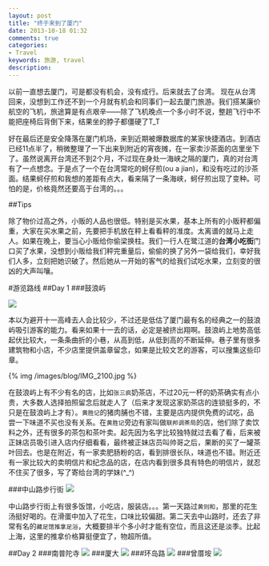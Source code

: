 ```yaml
---
layout: post
title: "终于来到了厦门"
date: 2013-10-18 01:32
comments: true
categories: 
- Travel
keywords: 旅游, travel 
description: 
---
```

以前一直想去厦门，可是都没有机会，没有成行。后来就去了台湾。
现在从台湾回来，没想到工作还不到一个月就有机会和同事们一起去厦门旅游。我们搭某廉价航空的飞机，旅途算是有点艰辛——除了飞机晚点一个多小时不说，整趟飞行中不能把座椅后背倒下来，结果坐的脖子都僵硬了T_T

好在最后还是安全降落在厦门机场，来到近期被爆数据库的某家快捷酒店。到酒店已经11点半了，稍微整理了一下出来到附近的宵夜摊，在一家卖沙茶面的店里坐下了。虽然说离开台湾还不到2个月，不过现在身处一海峡之隔的厦门，真的对台湾有了一点想念。于是点了一个在台湾常吃的蚵仔煎(ou a jian)，和没有吃过的沙茶面。结果蚵仔煎和我想的差距有点大，看来隔了一条海峡，蚵仔煎出现了变种。可怕的是，价格竟然还要高于台湾的。。。

##Tips

除了物价过高之外，小贩的人品也很低。特别是买水果，基本上所有的小贩秤都偏重，大家在买水果之前，先要把手机放在秤上看看秤的准度。太离谱的就马上走人。如果在晚上，要当心小贩给你偷梁换柱。我们一行人在鹭江道的<b>台湾小吃街</b>门口买了水果，没想到小贩给我们秤完重量后，偷偷的换了另外一袋给我们，幸好我们人多，立刻把她识破了。然后她从一开始的客气的给我们试吃水果，立刻变的很凶的大声叫嚷。

<!--more-->
#游览路线
##Day 1
###鼓浪屿

<img src="http://maps.googleapis.com/maps/api/staticmap?size=640x100&maptype=roadmap&markers=size:mid%7Ccolor:red%7C鼓浪屿%7C&zoom=14&sensor=false" />

本以为避开十一高峰去人会比较少，不过还是低估了厦门最有名的经典之一的鼓浪屿吸引游客的能力。看来如果十一去的话，必定是被挤出翔啊。鼓浪屿上地势高低起伏比较大，一条条曲折的小巷，从高到低，从低到高的不断延伸。巷子里有很多建筑物和小店，不少店里提供盖章留念，如果是比较文艺的游客，可以搜集这些印章。

{% img /images/blog/IMG_2100.jpg %}

在鼓浪屿上有不少有名的店，比如```张三疯```奶茶店，不过20元一杯的奶茶确实有点小贵，大多数人选择拍照留念后就走人了（后来才发现这家奶茶店的连锁挺多的，不只是在鼓浪屿上才有）。```黄胜记```的猪肉脯也不错，主要是店内提供免费的试吃，品尝一下味道不买也没有关系。在```黄胜记```旁边有家叫做```联邦调茶局```的店，他们除了卖饮料之外，还有很多的茶包和茶叶卖。起先因为名字比较独特就过去看了看，后来被正妹店员吸引进入店内仔细看看，最终被正妹店员叫帅哥之后，果断的买了一罐茶叶回去。也是在附近，有一家卖肥肠粉的店，看到排很长队，味道也不错。附近还有一家比较大的卖明信片和纪念品的店，在店内看到很多具有特色的明信片，就忍不住买了很多，写了寄给台湾的学妹(^_^)


###中山路步行街
<img src="http://maps.googleapis.com/maps/api/staticmap?size=640x100&maptype=roadmap&markers=size:mid%7Ccolor:red%7C中山路步行街%7C&zoom=14&sensor=false" />

中山路步行街上有很多饭馆，小吃店，服装店。。。第一天路过```黄则和```，那里的花生汤挺好喝的。在滑蛋中加入了花生，口味比较偏甜。第二天去中山路时，还去了非常有名的```藏足馆推拿足浴```，大概要排半个多小时才能有空位，而且这还是淡季。比起上海，这里的推拿价格算挺便宜了，物超所值。

##Day 2
###南普陀寺
<img src="http://maps.googleapis.com/maps/api/staticmap?size=640x100&maptype=roadmap&markers=size:mid%7Ccolor:red%7C南普陀寺%7C&zoom=14&sensor=false" />
###厦大
<img src="http://maps.googleapis.com/maps/api/staticmap?size=640x100&maptype=roadmap&markers=size:mid%7Ccolor:red%7C厦门大学%7C&zoom=14&sensor=false" />
###环岛路
<img src="http://maps.googleapis.com/maps/api/staticmap?size=640x100&maptype=roadmap&markers=size:mid%7Ccolor:red%7C环岛路%7C&zoom=13&sensor=false" />
###曾厝垵
<img src="http://maps.googleapis.com/maps/api/staticmap?size=640x100&maptype=roadmap&markers=size:mid%7Ccolor:red%7C曾厝垵%7C&zoom=14&sensor=false" />




